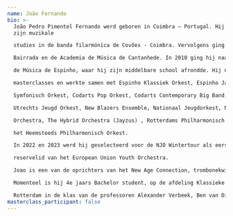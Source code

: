 ```yaml
---
name: João Fernando
bio: >-
  João Pedro Pimentel Fernando werd geboren in Coimbra – Portugal. Hij begon
  zijn muzikale

  studies in de banda filarmónica de Covões - Coimbra. Vervolgens ging hij naar Escola de Artes da

  Bairrada en de Academia de Música de Cantanhede. In 2010 ging hij naar de Escola Profissional

  de Música de Espinho, waar hij zijn middelbare school afrondde. Hij nam deel aan verschillende

  masterclasses en werkte samen met Espinho Klassiek Orkest, Espinho Jazz Orkest, Codarts

  Symfonisch Orkest, Codarts Pop Orkest, Codarts Contemporary Big Band, Sinfonia Rotterdam,

  Utrechts Jeugd Orkest, New Blazers Ensemble, Nationaal Jeugdorkest, North Sea Symphonic

  Orchestra, The Hybrid Orchestra (Jayzus) , Rotterdams Philharmonisch Orkest en was solist bij

  het Heemsteeds Philharmonisch Orkest.

  In 2022 en 2023 werd hij geselecteerd voor de NJO Wintertour als eerste tombonist en als

  reservelid van het European Union Youth Orchestra.

  Joao is een van de oprichters van het New Age Connection, trombonekwintet.

  Momenteel is hij 4e jaars Bachelor student, op de afdeling Klassieke Muziek van Codarts

  Rotterdam in de klas van de professoren Alexander Verbeek, Ben van Dijk en Brandt Attema.
masterclass_participant: false
---
```


